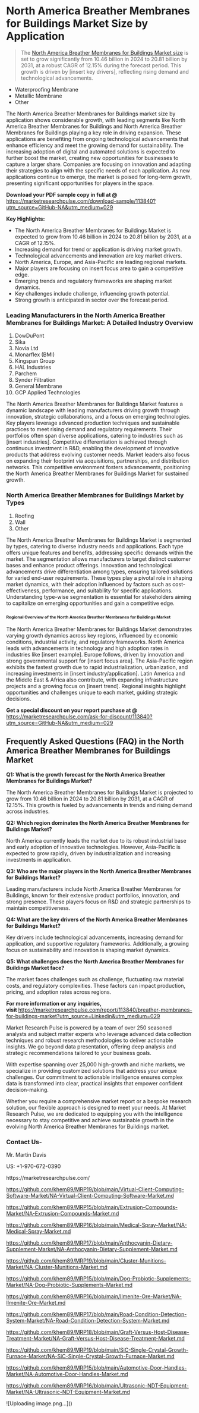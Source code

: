 <h1>North America Breather Membranes for Buildings Market&nbsp;Size by Application</h1><blockquote><p>The <a href="https://marketresearchpulse.com/download-sample/113840?utm_source=GitHub-NA&amp;utm_medium=029">North America Breather Membranes for Buildings Market size</a> is set to grow significantly from 10.46 billion in 2024 to 20.81 billion by 2031, at a robust CAGR of 12.15% during the forecast period. This growth is driven by [insert key drivers], reflecting rising demand and technological advancements.</p></blockquote><ul><li>Waterproofing Membrane<li> Metallic Membrane<li> Other</li></ul><p>The North America Breather Membranes for Buildings market size by application shows considerable growth, with leading segments like North America Breather Membranes for Buildings and North America Breather Membranes for Buildings playing a key role in driving expansion. These applications are benefiting from ongoing technological advancements that enhance efficiency and meet the growing demand for sustainability. The increasing adoption of digital and automated solutions is expected to further boost the market, creating new opportunities for businesses to capture a larger share. Companies are focusing on innovation and adapting their strategies to align with the specific needs of each application. As new applications continue to emerge, the market is poised for long-term growth, presenting significant opportunities for players in the space.</p><p><strong>Download your PDF sample copy in full at @ </strong><a href="https://marketresearchpulse.com/download-sample/113840?utm_source=GitHub-NA&amp;utm_medium=029">https://marketresearchpulse.com/download-sample/113840?utm_source=GitHub-NA&amp;utm_medium=029</a></p><p><strong>Key Highlights: </strong></p><ul><li>The North America Breather Membranes for Buildings Market is expected to grow from 10.46 billion in 2024 to 20.81 billion by 2031, at a CAGR of 12.15%.</li><li>Increasing demand for trend or application is driving market growth.</li><li>Technological advancements and innovation are key market drivers.</li><li>North America, Europe, and Asia-Pacific are leading regional markets.</li><li>Major players are focusing on insert focus area to gain a competitive edge.</li><li>Emerging trends and regulatory frameworks are shaping market dynamics.</li><li>Key challenges include challenge, influencing growth potential.</li><li>Strong growth is anticipated in sector over the forecast period.</li></ul><h3>Leading Manufacturers in the North America Breather Membranes for Buildings Market: A Detailed Industry Overview</h3><ol><li>DowDuPont</li><li>Sika</li><li>Novia Ltd</li><li>Monarflex (BMI)</li><li>Kingspan Group</li><li>HAL Industries</li><li>Parchem</li><li>Synder Filtration</li><li>General Membrane</li><li>GCP Applied Technologies</li></ol><div class="flex max-w-full flex-col flex-grow"><div class="min-h-8 text-message flex w-full flex-col items-end gap-2 whitespace-normal break-words [.text-message+&amp;]:mt-5" dir="auto" data-message-author-role="assistant" data-message-id="fd8432e4-4910-450d-b182-61b7bfb0a01f" data-message-model-slug="gpt-4o"><div class="flex w-full flex-col gap-1 empty:hidden first:pt-[3px]"><div class="markdown prose w-full break-words dark:prose-invert light"><p>The North America Breather Membranes for Buildings Market features a dynamic landscape with leading manufacturers driving growth through innovation, strategic collaborations, and a focus on emerging technologies. Key players leverage advanced production techniques and sustainable practices to meet rising demand and regulatory requirements. Their portfolios often span diverse applications, catering to industries such as [insert industries]. Competitive differentiation is achieved through continuous investment in R&amp;D, enabling the development of innovative products that address evolving customer needs. Market leaders also focus on expanding their footprint via acquisitions, partnerships, and distribution networks. This competitive environment fosters advancements, positioning the North America Breather Membranes for Buildings Market for sustained growth.</p></div></div></div></div><h3>North America Breather Membranes for Buildings Market by Types</h3><ol><li>Roofing<li> Wall<li> Other</li></ol><div class="flex max-w-full flex-col flex-grow"><div class="min-h-8 text-message flex w-full flex-col items-end gap-2 whitespace-normal break-words [.text-message+&amp;]:mt-5" dir="auto" data-message-author-role="assistant" data-message-id="084470be-0bb7-4664-bddf-5156b4f41249" data-message-model-slug="gpt-4o-mini"><div class="flex w-full flex-col gap-1 empty:hidden first:pt-[3px]"><div class="markdown prose w-full break-words dark:prose-invert light"><p>The North America Breather Membranes for Buildings Market is segmented by types, catering to diverse industry needs and applications. Each type offers unique features and benefits, addressing specific demands within the market. The segmentation allows manufacturers to target distinct customer bases and enhance product offerings. Innovation and technological advancements drive differentiation among types, ensuring tailored solutions for varied end-user requirements. These types play a pivotal role in shaping market dynamics, with their adoption influenced by factors such as cost-effectiveness, performance, and suitability for specific applications. Understanding type-wise segmentation is essential for stakeholders aiming to capitalize on emerging opportunities and gain a competitive edge.</p></div></div></div></div><h3><span style="font-size: 11px;">Regional Overview of the North America Breather Membranes for Buildings Market</span></h3><div class="flex max-w-full flex-col flex-grow"><div class="min-h-8 text-message flex w-full flex-col items-end gap-2 whitespace-normal break-words [.text-message+&amp;]:mt-5" dir="auto" data-message-author-role="assistant" data-message-id="e9038762-ce64-4e30-91c9-9bd413514231" data-message-model-slug="gpt-4o-mini"><div class="flex w-full flex-col gap-1 empty:hidden first:pt-[3px]"><div class="markdown prose w-full break-words dark:prose-invert light"><p>The North America Breather Membranes for Buildings Market demonstrates varying growth dynamics across key regions, influenced by economic conditions, industrial activity, and regulatory frameworks. North America leads with advancements in technology and high adoption rates in industries like [insert example]. Europe follows, driven by innovation and strong governmental support for [insert focus area]. The Asia-Pacific region exhibits the fastest growth due to rapid industrialization, urbanization, and increasing investments in [insert industry/application]. Latin America and the Middle East &amp; Africa also contribute, with expanding infrastructure projects and a growing focus on [insert trend]. Regional insights highlight opportunities and challenges unique to each market, guiding strategic decisions.</p></div></div></div></div><p><strong>Get a special discount on your report purchase at @ </strong><a href="https://marketresearchpulse.com/ask-for-discount/113840?utm_source=GitHub-NA&amp;utm_medium=029">https://marketresearchpulse.com/ask-for-discount/113840?utm_source=GitHub-NA&amp;utm_medium=029</a></p><h2>Frequently Asked Questions (FAQ) in the North America Breather Membranes for Buildings Market</h2><p><strong>Q1: What is the growth forecast for the North America Breather Membranes for Buildings Market?</strong></p><p>The North America Breather Membranes for Buildings Market is projected to grow from 10.46 billion in 2024 to 20.81 billion by 2031, at a CAGR of 12.15%. This growth is fueled by advancements in trends and rising demand across industries.</p><p><strong>Q2: Which region dominates the North America Breather Membranes for Buildings Market?</strong></p><p>North America currently leads the market due to its robust industrial base and early adoption of innovative technologies. However, Asia-Pacific is expected to grow rapidly, driven by industrialization and increasing investments in application.</p><p><strong>Q3: Who are the major players in the North America Breather Membranes for Buildings Market?</strong></p><p>Leading manufacturers include North America Breather Membranes for Buildings, known for their extensive product portfolios, innovation, and strong presence. These players focus on R&amp;D and strategic partnerships to maintain competitiveness.</p><p><strong>Q4: What are the key drivers of the North America Breather Membranes for Buildings Market?</strong></p><p>Key drivers include technological advancements, increasing demand for application, and supportive regulatory frameworks. Additionally, a growing focus on sustainability and innovation is shaping market dynamics.</p><p><strong>Q5: What challenges does the North America Breather Membranes for Buildings Market face?</strong></p><p>The market faces challenges such as challenge, fluctuating raw material costs, and regulatory complexities. These factors can impact production, pricing, and adoption rates across regions.</p><p><strong>For more information or any inquiries, visit&nbsp;</strong><a href="https://marketresearchpulse.com/report/113840/breather-membranes-for-buildings-market?utm_source=Linkedin&utm_medium=029">https://marketresearchpulse.com/report/113840/breather-membranes-for-buildings-market?utm_source=Linkedin&utm_medium=029</a></p><p>Market Research Pulse is powered by a team of over 250 seasoned analysts and subject matter experts who leverage advanced data collection techniques and robust research methodologies to deliver actionable insights. We go beyond data presentation, offering deep analysis and strategic recommendations tailored to your business goals.</p><p>With expertise spanning over 25,000 high-growth and niche markets, we specialize in providing customized solutions that address your unique challenges. Our commitment to actionable intelligence ensures complex data is transformed into clear, practical insights that empower confident decision-making.</p><p>Whether you require a comprehensive market report or a bespoke research solution, our flexible approach is designed to meet your needs. At Market Research Pulse, we are dedicated to equipping you with the intelligence necessary to stay competitive and achieve sustainable growth in the evolving North America Breather Membranes for Buildings market.</p><h3><strong>Contact Us-</strong></h3><p>Mr. Martin Davis</p><p>US: +1-970-672-0390</p><p>https://marketresearchpulse.com/</p><p><a href="https://github.com/khem89/MRP19/blob/main/Virtual-Client-Computing-Software-Market/NA-Virtual-Client-Computing-Software-Market.md">https://github.com/khem89/MRP19/blob/main/Virtual-Client-Computing-Software-Market/NA-Virtual-Client-Computing-Software-Market.md</a></p><p><a href="https://github.com/khem89/MRP15/blob/main/Extrusion-Compounds-Market/NA-Extrusion-Compounds-Market.md">https://github.com/khem89/MRP15/blob/main/Extrusion-Compounds-Market/NA-Extrusion-Compounds-Market.md</a></p><p><a href="https://github.com/khem89/MRP16/blob/main/Medical-Spray-Market/NA-Medical-Spray-Market.md">https://github.com/khem89/MRP16/blob/main/Medical-Spray-Market/NA-Medical-Spray-Market.md</a></p><p><a href="https://github.com/khem89/MRP17/blob/main/Anthocyanin-Dietary-Supplement-Market/NA-Anthocyanin-Dietary-Supplement-Market.md">https://github.com/khem89/MRP17/blob/main/Anthocyanin-Dietary-Supplement-Market/NA-Anthocyanin-Dietary-Supplement-Market.md</a></p><p><a href="https://github.com/khem89/MRP19/blob/main/Cluster-Munitions-Market/NA-Cluster-Munitions-Market.md">https://github.com/khem89/MRP19/blob/main/Cluster-Munitions-Market/NA-Cluster-Munitions-Market.md</a></p><p><a href="https://github.com/khem89/MRP15/blob/main/Dog-Probiotic-Supplements-Market/NA-Dog-Probiotic-Supplements-Market.md">https://github.com/khem89/MRP15/blob/main/Dog-Probiotic-Supplements-Market/NA-Dog-Probiotic-Supplements-Market.md</a></p><p><a href="https://github.com/khem89/MRP16/blob/main/Ilmenite-Ore-Market/NA-Ilmenite-Ore-Market.md">https://github.com/khem89/MRP16/blob/main/Ilmenite-Ore-Market/NA-Ilmenite-Ore-Market.md</a></p><p><a href="https://github.com/khem89/MRP17/blob/main/Road-Condition-Detection-System-Market/NA-Road-Condition-Detection-System-Market.md">https://github.com/khem89/MRP17/blob/main/Road-Condition-Detection-System-Market/NA-Road-Condition-Detection-System-Market.md</a></p><p><a href="https://github.com/khem89/MRP18/blob/main/Graft-Versus-Host-Disease-Treatment-Market/NA-Graft-Versus-Host-Disease-Treatment-Market.md">https://github.com/khem89/MRP18/blob/main/Graft-Versus-Host-Disease-Treatment-Market/NA-Graft-Versus-Host-Disease-Treatment-Market.md</a></p><p><a href="https://github.com/khem89/MRP19/blob/main/SiC-Single-Crystal-Growth-Furnace-Market/NA-SiC-Single-Crystal-Growth-Furnace-Market.md">https://github.com/khem89/MRP19/blob/main/SiC-Single-Crystal-Growth-Furnace-Market/NA-SiC-Single-Crystal-Growth-Furnace-Market.md</a></p><p><a href="https://github.com/khem89/MRP15/blob/main/Automotive-Door-Handles-Market/NA-Automotive-Door-Handles-Market.md">https://github.com/khem89/MRP15/blob/main/Automotive-Door-Handles-Market/NA-Automotive-Door-Handles-Market.md</a></p><p><a href="https://github.com/khem89/MRP16/blob/main/Ultrasonic-NDT-Equipment-Market/NA-Ultrasonic-NDT-Equipment-Market.md">https://github.com/khem89/MRP16/blob/main/Ultrasonic-NDT-Equipment-Market/NA-Ultrasonic-NDT-Equipment-Market.md</a></p>
![Uploading image.png…]()
